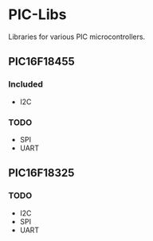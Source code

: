 # PIC-Libs
Libraries for various PIC microcontrollers.

## PIC16F18455

### Included
- I2C

### TODO
- SPI
- UART

## PIC16F18325

### TODO
- I2C
- SPI
- UART
